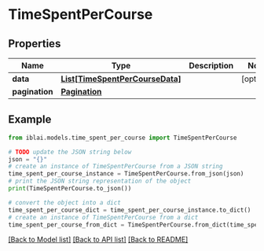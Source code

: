 # TimeSpentPerCourse


## Properties

Name | Type | Description | Notes
------------ | ------------- | ------------- | -------------
**data** | [**List[TimeSpentPerCourseData]**](TimeSpentPerCourseData.md) |  | [optional] 
**pagination** | [**Pagination**](Pagination.md) |  | 

## Example

```python
from iblai.models.time_spent_per_course import TimeSpentPerCourse

# TODO update the JSON string below
json = "{}"
# create an instance of TimeSpentPerCourse from a JSON string
time_spent_per_course_instance = TimeSpentPerCourse.from_json(json)
# print the JSON string representation of the object
print(TimeSpentPerCourse.to_json())

# convert the object into a dict
time_spent_per_course_dict = time_spent_per_course_instance.to_dict()
# create an instance of TimeSpentPerCourse from a dict
time_spent_per_course_from_dict = TimeSpentPerCourse.from_dict(time_spent_per_course_dict)
```
[[Back to Model list]](../README.md#documentation-for-models) [[Back to API list]](../README.md#documentation-for-api-endpoints) [[Back to README]](../README.md)


